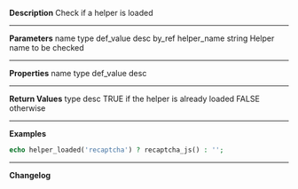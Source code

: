 **Description**
Check if a helper is loaded

--------
**Parameters**
name	type	def_value	desc	by_ref
helper_name	string		Helper name to be checked

--------
**Properties**
name	type	def_value	desc


--------
**Return Values**
type	desc
TRUE	if the helper is already loaded
FALSE	otherwise

--------
**Examples**

```php
echo helper_loaded('recaptcha') ? recaptcha_js() : '';
```

--------
**Changelog**
